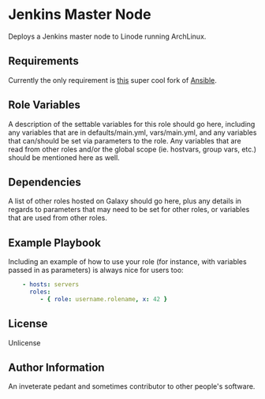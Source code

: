 Jenkins Master Node
===================

Deploys a Jenkins master node to Linode running ArchLinux.

Requirements
------------

Currently the only requirement is [this](https://github.com/edwardtheharris/ansible) super cool fork of [Ansible](https://github.com/ansible/ansible).

Role Variables
--------------

A description of the settable variables for this role should go here, including any variables that are in defaults/main.yml, vars/main.yml, and any variables that can/should be set via parameters to the role. Any variables that are read from other roles and/or the global scope (ie. hostvars, group vars, etc.) should be mentioned here as well.

Dependencies
------------

A list of other roles hosted on Galaxy should go here, plus any details in regards to parameters that may need to be set for other roles, or variables that are used from other roles.

Example Playbook
----------------

Including an example of how to use your role (for instance, with variables passed in as parameters) is always nice for users too:

```yaml
    - hosts: servers
      roles:
         - { role: username.rolename, x: 42 }
```

License
-------

Unlicense

Author Information
------------------

An inveterate pedant and sometimes contributor to other people's software.
